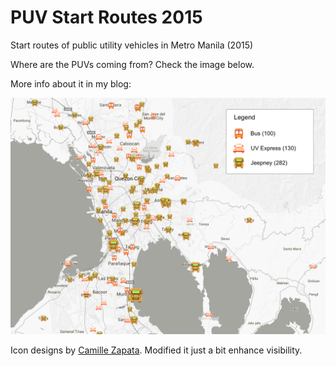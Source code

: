 # PUV Start Routes 2015

Start routes of public utility vehicles in Metro Manila (2015)

Where are the PUVs coming from? Check the image below.

More info about it in my blog:

![alt tag](https://raw.githubusercontent.com/MojoJolo/puv_startroutes2015/master/puv_map.png)

Icon designs by [Camille Zapata](http://camille.ph/). Modified it just a bit enhance visibility.
